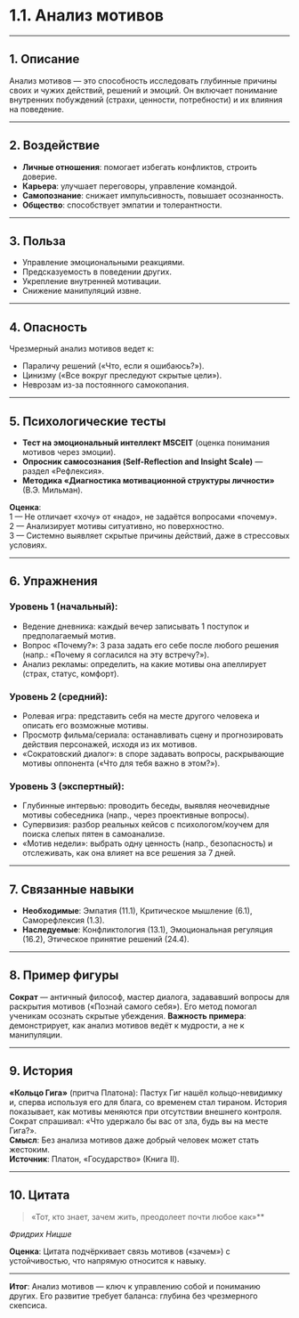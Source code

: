 # 1.1. Анализ мотивов

---

## 1. Описание

Анализ мотивов — это способность исследовать глубинные причины своих и чужих действий, решений и эмоций. Он включает понимание внутренних побуждений (страхи, ценности, потребности) и их влияния на поведение.

---

## 2. Воздействие

- **Личные отношения**: помогает избегать конфликтов, строить доверие.  
- **Карьера**: улучшает переговоры, управление командой.  
- **Самопознание**: снижает импульсивность, повышает осознанность.  
- **Общество**: способствует эмпатии и толерантности.

---

## 3. Польза

- Управление эмоциональными реакциями.  
- Предсказуемость в поведении других.  
- Укрепление внутренней мотивации.  
- Снижение манипуляций извне.

---

## 4. Опасность

Чрезмерный анализ мотивов ведет к:  
- Параличу решений («Что, если я ошибаюсь?»).  
- Цинизму («Все вокруг преследуют скрытые цели»).  
- Неврозам из-за постоянного самокопания.

---

## 5. Психологические тесты

- **Тест на эмоциональный интеллект MSCEIT** (оценка понимания мотивов через эмоции).  
- **Опросник самосознания (Self-Reflection and Insight Scale)** — раздел «Рефлексия».  
- **Методика «Диагностика мотивационной структуры личности»** (В.Э. Мильман).  

**Оценка**:  
1 — Не отличает «хочу» от «надо», не задаётся вопросами «почему».  
2 — Анализирует мотивы ситуативно, но поверхностно.  
3 — Системно выявляет скрытые причины действий, даже в стрессовых условиях.

---

## 6. Упражнения

### Уровень 1 (начальный):

- Ведение дневника: каждый вечер записывать 1 поступок и предполагаемый мотив.  
- Вопрос «Почему?»: 3 раза задать его себе после любого решения (напр.: «Почему я согласился на эту встречу?»).  
- Анализ рекламы: определить, на какие мотивы она апеллирует (страх, статус, комфорт).

### Уровень 2 (средний):

- Ролевая игра: представить себя на месте другого человека и описать его возможные мотивы.  
- Просмотр фильма/сериала: останавливать сцену и прогнозировать действия персонажей, исходя из их мотивов.  
- «Сократовский диалог»: в споре задавать вопросы, раскрывающие мотивы оппонента («Что для тебя важно в этом?»).

### Уровень 3 (экспертный):

- Глубинные интервью: проводить беседы, выявляя неочевидные мотивы собеседника (напр., через проективные вопросы).  
- Супервизия: разбор реальных кейсов с психологом/коучем для поиска слепых пятен в самоанализе.  
- «Мотив недели»: выбрать одну ценность (напр., безопасность) и отслеживать, как она влияет на все решения за 7 дней.

---

## 7. Связанные навыки

- **Необходимые**: Эмпатия (11.1), Критическое мышление (6.1), Саморефлексия (1.3).  
- **Наследуемые**: Конфликтология (13.1), Эмоциональная регуляция (16.2), Этическое принятие решений (24.4).

---

## 8. Пример фигуры

**Сократ** — античный философ, мастер диалога, задававший вопросы для раскрытия мотивов («Познай самого себя»). Его метод помогал ученикам осознать скрытые убеждения. **Важность примера**: демонстрирует, как анализ мотивов ведёт к мудрости, а не к манипуляции.

---

## 9. История

**«Кольцо Гига»** (притча Платона): Пастух Гиг нашёл кольцо-невидимку и, сперва используя его для блага, со временем стал тираном. История показывает, как мотивы меняются при отсутствии внешнего контроля. Сократ спрашивал: «Что удержало бы вас от зла, будь вы на месте Гига?».  
**Смысл**: Без анализа мотивов даже добрый человек может стать жестоким.  
**Источник**: Платон, «Государство» (Книга II).

---

## 10. Цитата

> «Тот, кто знает, зачем жить, преодолеет почти любое как»** 

*Фридрих Ницше*

**Оценка**: Цитата подчёркивает связь мотивов («зачем») с устойчивостью, что напрямую относится к навыку.

---

**Итог**: Анализ мотивов — ключ к управлению собой и пониманию других. Его развитие требует баланса: глубина без чрезмерного скепсиса.